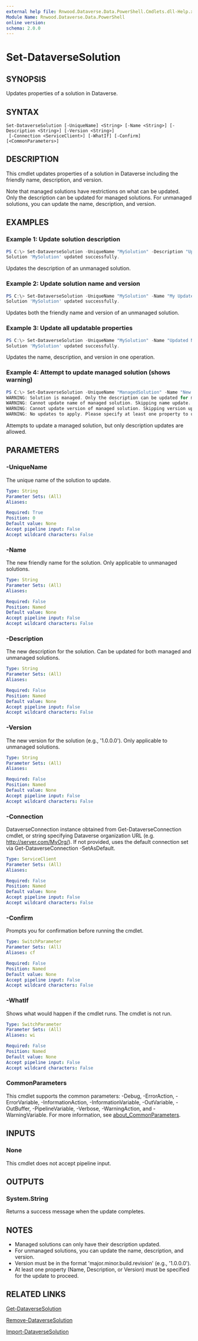 ```yaml
---
external help file: Rnwood.Dataverse.Data.PowerShell.Cmdlets.dll-Help.xml
Module Name: Rnwood.Dataverse.Data.PowerShell
online version:
schema: 2.0.0
---
```


# Set-DataverseSolution

## SYNOPSIS
Updates properties of a solution in Dataverse.

## SYNTAX

```
Set-DataverseSolution [-UniqueName] <String> [-Name <String>] [-Description <String>] [-Version <String>]
 [-Connection <ServiceClient>] [-WhatIf] [-Confirm] [<CommonParameters>]
```

## DESCRIPTION

This cmdlet updates properties of a solution in Dataverse including the friendly name, description, and version.

Note that managed solutions have restrictions on what can be updated. Only the description can be updated for managed solutions. For unmanaged solutions, you can update the name, description, and version.

## EXAMPLES

### Example 1: Update solution description
```powershell
PS C:\> Set-DataverseSolution -UniqueName "MySolution" -Description "Updated solution description"
Solution 'MySolution' updated successfully.
```

Updates the description of an unmanaged solution.

### Example 2: Update solution name and version
```powershell
PS C:\> Set-DataverseSolution -UniqueName "MySolution" -Name "My Updated Solution" -Version "1.1.0.0"
Solution 'MySolution' updated successfully.
```

Updates both the friendly name and version of an unmanaged solution.

### Example 3: Update all updatable properties
```powershell
PS C:\> Set-DataverseSolution -UniqueName "MySolution" -Name "Updated Name" -Description "New description" -Version "2.0.0.0"
Solution 'MySolution' updated successfully.
```

Updates the name, description, and version in one operation.

### Example 4: Attempt to update managed solution (shows warning)
```powershell
PS C:\> Set-DataverseSolution -UniqueName "ManagedSolution" -Name "New Name" -Version "2.0.0.0"
WARNING: Solution is managed. Only the description can be updated for managed solutions.
WARNING: Cannot update name of managed solution. Skipping name update.
WARNING: Cannot update version of managed solution. Skipping version update.
WARNING: No updates to apply. Please specify at least one property to update (Name, Description, or Version).
```

Attempts to update a managed solution, but only description updates are allowed.

## PARAMETERS

### -UniqueName
The unique name of the solution to update.

```yaml
Type: String
Parameter Sets: (All)
Aliases:

Required: True
Position: 0
Default value: None
Accept pipeline input: False
Accept wildcard characters: False
```

### -Name
The new friendly name for the solution. Only applicable to unmanaged solutions.

```yaml
Type: String
Parameter Sets: (All)
Aliases:

Required: False
Position: Named
Default value: None
Accept pipeline input: False
Accept wildcard characters: False
```

### -Description
The new description for the solution. Can be updated for both managed and unmanaged solutions.

```yaml
Type: String
Parameter Sets: (All)
Aliases:

Required: False
Position: Named
Default value: None
Accept pipeline input: False
Accept wildcard characters: False
```

### -Version
The new version for the solution (e.g., '1.0.0.0'). Only applicable to unmanaged solutions.

```yaml
Type: String
Parameter Sets: (All)
Aliases:

Required: False
Position: Named
Default value: None
Accept pipeline input: False
Accept wildcard characters: False
```

### -Connection
DataverseConnection instance obtained from Get-DataverseConnection cmdlet, or string specifying Dataverse organization URL (e.g. http://server.com/MyOrg/). If not provided, uses the default connection set via Get-DataverseConnection -SetAsDefault.

```yaml
Type: ServiceClient
Parameter Sets: (All)
Aliases:

Required: False
Position: Named
Default value: None
Accept pipeline input: False
Accept wildcard characters: False
```

### -Confirm
Prompts you for confirmation before running the cmdlet.

```yaml
Type: SwitchParameter
Parameter Sets: (All)
Aliases: cf

Required: False
Position: Named
Default value: None
Accept pipeline input: False
Accept wildcard characters: False
```

### -WhatIf
Shows what would happen if the cmdlet runs. The cmdlet is not run.

```yaml
Type: SwitchParameter
Parameter Sets: (All)
Aliases: wi

Required: False
Position: Named
Default value: None
Accept pipeline input: False
Accept wildcard characters: False
```

### CommonParameters
This cmdlet supports the common parameters: -Debug, -ErrorAction, -ErrorVariable, -InformationAction, -InformationVariable, -OutVariable, -OutBuffer, -PipelineVariable, -Verbose, -WarningAction, and -WarningVariable. For more information, see [about_CommonParameters](http://go.microsoft.com/fwlink/?LinkID=113216).

## INPUTS

### None

This cmdlet does not accept pipeline input.

## OUTPUTS

### System.String

Returns a success message when the update completes.

## NOTES

- Managed solutions can only have their description updated.
- For unmanaged solutions, you can update the name, description, and version.
- Version must be in the format 'major.minor.build.revision' (e.g., '1.0.0.0').
- At least one property (Name, Description, or Version) must be specified for the update to proceed.

## RELATED LINKS

[Get-DataverseSolution](Get-DataverseSolution.md)

[Remove-DataverseSolution](Remove-DataverseSolution.md)

[Import-DataverseSolution](Import-DataverseSolution.md)
